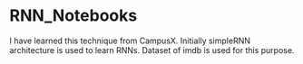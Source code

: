 # RNN_Notebooks
I have learned this technique from CampusX. Initially simpleRNN architecture is used to learn RNNs. Dataset of imdb is used for this purpose.
